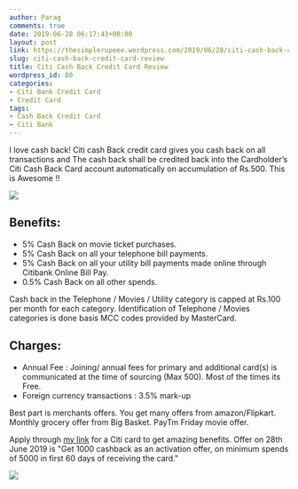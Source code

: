 ```yaml
---
author: Parag
comments: true
date: 2019-06-28 06:17:43+00:00
layout: post
link: https://thesimplerupeee.wordpress.com/2019/06/28/citi-cash-back-credit-card-review/
slug: citi-cash-back-credit-card-review
title: Citi Cash Back Credit Card Review
wordpress_id: 80
categories:
- Citi Bank Credit Card
- Credit Card
tags:
- Cash Back Credit Card
- Citi Bank
---
```





I love cash back! Citi cash Back credit card gives you cash back on all transactions and The cash back shall be credited back into the Cardholder’s Citi Cash Back Card account automatically on accumulation of Rs.500. This is Awesome !! 





![](https://thesimplerupeee.files.wordpress.com/2020/05/1be9f-citi_cashback.png)





## **Benefits:**







  * 5% Cash Back on movie ticket purchases.
  * 5% Cash Back on all your telephone bill payments.
  * 5% Cash Back on all your utility bill payments made online through Citibank Online Bill Pay.
  * 0.5% Cash Back on all other spends.






Cash back in the Telephone / Movies / Utility category is capped at Rs.100 per month for each category. Identification of Telephone / Movies categories is done basis MCC codes provided by MasterCard.







## **Charges:**







  * Annual Fee : Joining/ annual fees for primary and additional card(s) is communicated at the time of sourcing (Max 500). Most of the times its Free.
  * Foreign currency transactions : 3.5% mark-up 






Best part is merchants offers. You get many offers from amazon/Flipkart. Monthly grocery offer from Big Basket. PayTm Friday movie offer.







Apply through [my link](https://citi.asia/INMGMSOCIAL?urn=ouPa3B2BC2) for a Citi card to get amazing benefits. Offer on 28th June 2019 is "Get 1000 cashback as an activation offer, on minimum spends of 5000 in first 60 days of receiving the card."





![](https://thesimplerupeee.files.wordpress.com/2020/05/4982e-citi-cash-back-refferal-offer.gif)

